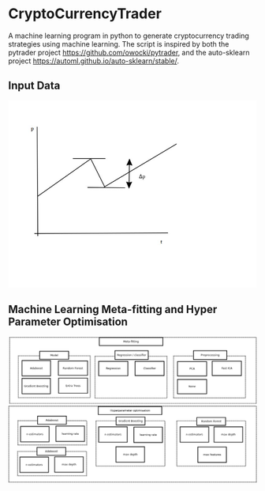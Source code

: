 # CryptoCurrencyTrader
A machine learning program in python to generate cryptocurrency trading strategies using machine learning.
The script is inspired by both the pytrader project https://github.com/owocki/pytrader, and the auto-sklearn project https://automl.github.io/auto-sklearn/stable/. 

## Input Data
![Alt text](strategyscore.jpg?raw=true "Optional Title")

## Machine Learning Meta-fitting and Hyper Parameter Optimisation
![Alt text](ML_Flowchart.png?raw=true "Optional Title")
